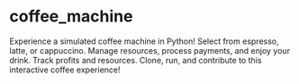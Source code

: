 # coffee_machine
Experience a simulated coffee machine in Python! Select from espresso, latte, or cappuccino. Manage resources, process payments, and enjoy your drink. Track profits and resources. Clone, run, and contribute to this interactive coffee experience!
